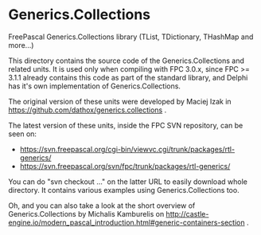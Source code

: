 # Generics.Collections
FreePascal Generics.Collections library (TList, TDictionary, THashMap and more...)

This directory contains the source code of the Generics.Collections
and related units. It is used only when compiling with FPC 3.0.x,
since FPC >= 3.1.1 already contains this code as part of the standard library,
and Delphi has it's own implementation of Generics.Collections.

The original version of these units were developed by Maciej Izak
in https://github.com/dathox/generics.collections .

The latest version of these units, inside the FPC SVN repository,
can be seen on:
- https://svn.freepascal.org/cgi-bin/viewvc.cgi/trunk/packages/rtl-generics/
- https://svn.freepascal.org/svn/fpc/trunk/packages/rtl-generics/

You can do "svn checkout ..." on the latter URL to easily download whole directory.
It contains various examples using Generics.Collections too.

Oh, and you can also take a look at the short overview of
Generics.Collections by Michalis Kamburelis on
http://castle-engine.io/modern_pascal_introduction.html#generic-containers-section .

